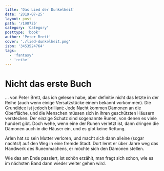 ```yaml
---
title: 'Das Lied der Dunkelheit'
date: '2019-07-25'
layout: post
path: '/190725'
category: 'Category'
posttype: 'book'
author: 'Peter Brett'
cover: './lied-dunkelheit.png'
isbn: '3453524764'
tags:
  - 'fantasy'
  - 'reihe'
---
```


# Nicht das erste Buch

... von Peter Brett, das ich gelesen habe, aber definitiv nicht das letzte in der Reihe (auch wenn einige Versatzstücke einem bekannt vorkommen). Die Grundidee ist jedoch brilliant: Jede Nacht kommen Dämonen an die Oberfläche, und die Menschen müssen sich in ihren geschützten Häusern verstecken. Der einzige Schutz sind sogenannte Runen, von denen es viele hundert gibt. Doch wehe, wenn eine der Runen verletzt ist, dann dringen die Dämonen auch in die Häuser ein, und es gibt keine Rettung.

Arlen hat so sein Mutter verloren, und macht sich dann alleine (sogar nachts!) auf den Weg in eine fremde Stadt. Dort lernt er über Jahre weg das Handwerk des Runenmachens, er möchte sich den Dämonen stellen.

Wie das am Ende passiert, ist schön erzählt, man fragt sich schon, wie es im nächsten Band dann wieder weiter gehen wird.
